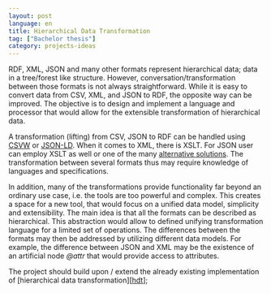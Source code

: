 ```yaml
---
layout: post
language: en
title: Hierarchical Data Transformation
tag: ["Bachelor thesis"]
category: projects-ideas
---
```


RDF, XML, JSON and many other formats represent hierarchical data; data in a tree/forest like structure.
However, conversation/transformation between those formats is not always straightforward.
While it is easy to convert data from CSV, XML, and JSON to RDF, the opposite way can be improved.
The objective is to design and implement a language and processor that would allow for the extensible transformation of hierarchical data.

<!-- more -->

A transformation (lifting) from CSV, JSON to RDF can be handled using [CSVW][csvw] or [JSON-LD][json-ld].
When it comes to XML, there is XSLT.
For JSON user can employ XSLT as well or one of the many [alternative solutions][xslt-equivalent-for-json].
The transformation between several formats thus may require knowledge of languages and specifications.

In addition, many of the transformations provide functionality far beyond an ordinary use case, i.e. the tools are too powerful and complex.
This creates a space for a new tool, that would focus on a unified data model, simplicity and extensibility.
The main idea is that all the formats can be described as hierarchical.
This abstraction would allow to defined unifying transformation language for a limited set of operations.
The differences between the formats may then be addressed by utilizing different data models.
For example, the difference between JSON and XML may be the existence of an artificial node *@attr* that would provide access to attributes.

The project should build upon / extend the already existing implementation of [hierarchical data transformation][[hdt]];

[json-ld]: <https://json-ld.org/>
[csvw]: <https://www.w3.org/TR/tabular-data-primer/>
[hdt]: <https://github.com/skodapetr/hierarchical-data-transformationsl>
[xslt-equivalent-for-json]: <https://stackoverflow.com/questions/1618038/xslt-equivalent-for-json>
